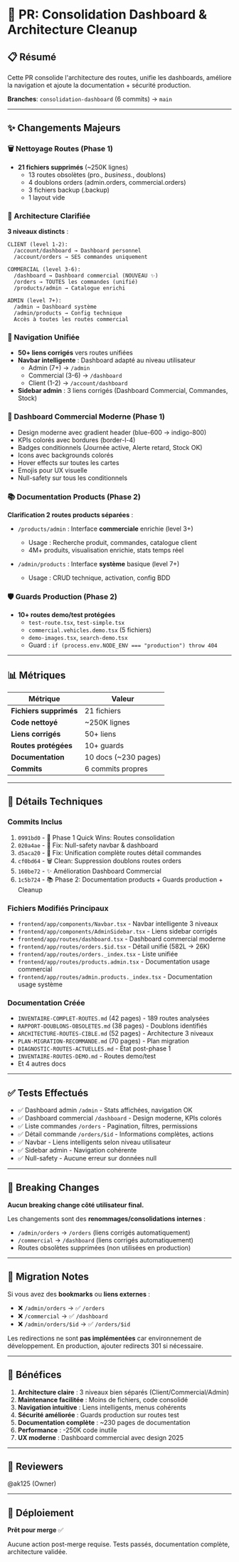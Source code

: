# 🚀 PR: Consolidation Dashboard & Architecture Cleanup

## 📋 Résumé

Cette PR consolide l'architecture des routes, unifie les dashboards, améliore la navigation et ajoute la documentation + sécurité production.

**Branches**: `consolidation-dashboard` (6 commits) → `main`

---

## ✨ Changements Majeurs

### 🗑️ Nettoyage Routes (Phase 1)
- **21 fichiers supprimés** (~250K lignes)
  - 13 routes obsolètes (pro.*, business.*, doublons)
  - 4 doublons orders (admin.orders, commercial.orders)
  - 3 fichiers backup (.backup)
  - 1 layout vide

### 🎯 Architecture Clarifiée
**3 niveaux distincts** :
```
CLIENT (level 1-2):
  /account/dashboard → Dashboard personnel
  /account/orders → SES commandes uniquement

COMMERCIAL (level 3-6):
  /dashboard → Dashboard commercial (NOUVEAU ✨)
  /orders → TOUTES les commandes (unifié)
  /products/admin → Catalogue enrichi

ADMIN (level 7+):
  /admin → Dashboard système
  /admin/products → Config technique
  Accès à toutes les routes commercial
```

### 🔗 Navigation Unifiée
- **50+ liens corrigés** vers routes unifiées
- **Navbar intelligente** : Dashboard adapté au niveau utilisateur
  - Admin (7+) → `/admin`
  - Commercial (3-6) → `/dashboard`
  - Client (1-2) → `/account/dashboard`
- **Sidebar admin** : 3 liens corrigés (Dashboard Commercial, Commandes, Stock)

### 🎨 Dashboard Commercial Moderne (Phase 1)
- Design moderne avec gradient header (blue-600 → indigo-800)
- KPIs colorés avec bordures (border-l-4)
- Badges conditionnels (Journée active, Alerte retard, Stock OK)
- Icons avec backgrounds colorés
- Hover effects sur toutes les cartes
- Emojis pour UX visuelle
- Null-safety sur tous les conditionnels

### 📚 Documentation Products (Phase 2)
**Clarification 2 routes products séparées** :
- `/products/admin` : Interface **commerciale** enrichie (level 3+)
  - Usage : Recherche produit, commandes, catalogue client
  - 4M+ produits, visualisation enrichie, stats temps réel
  
- `/admin/products` : Interface **système** basique (level 7+)
  - Usage : CRUD technique, activation, config BDD

### 🛡️ Guards Production (Phase 2)
- **10+ routes demo/test protégées**
  - `test-route.tsx`, `test-simple.tsx`
  - `commercial.vehicles.demo.tsx` (5 fichiers)
  - `demo-images.tsx`, `search-demo.tsx`
  - Guard : `if (process.env.NODE_ENV === "production") throw 404`

---

## 📊 Métriques

| Métrique | Valeur |
|----------|--------|
| **Fichiers supprimés** | 21 fichiers |
| **Code nettoyé** | ~250K lignes |
| **Liens corrigés** | 50+ liens |
| **Routes protégées** | 10+ guards |
| **Documentation** | 10 docs (~230 pages) |
| **Commits** | 6 commits propres |

---

## 🔧 Détails Techniques

### Commits Inclus
1. `0991bd0` - 🚀 Phase 1 Quick Wins: Routes consolidation
2. `020a4ae` - 🐛 Fix: Null-safety navbar & dashboard
3. `d5aca20` - 🔧 Fix: Unification complète routes détail commandes
4. `cf0bd64` - 🗑️ Clean: Suppression doublons routes orders
5. `160be72` - ✨ Amélioration Dashboard Commercial
6. `1c5b724` - 📚 Phase 2: Documentation products + Guards production + Cleanup

### Fichiers Modifiés Principaux
- `frontend/app/components/Navbar.tsx` - Navbar intelligente 3 niveaux
- `frontend/app/components/AdminSidebar.tsx` - Liens sidebar corrigés
- `frontend/app/routes/dashboard.tsx` - Dashboard commercial moderne
- `frontend/app/routes/orders.$id.tsx` - Détail unifié (582L → 26K)
- `frontend/app/routes/orders._index.tsx` - Liste unifiée
- `frontend/app/routes/products.admin.tsx` - Documentation usage commercial
- `frontend/app/routes/admin.products._index.tsx` - Documentation usage système

### Documentation Créée
- `INVENTAIRE-COMPLET-ROUTES.md` (42 pages) - 189 routes analysées
- `RAPPORT-DOUBLONS-OBSOLETES.md` (38 pages) - Doublons identifiés
- `ARCHITECTURE-ROUTES-CIBLE.md` (52 pages) - Architecture 3 niveaux
- `PLAN-MIGRATION-RECOMMANDE.md` (70 pages) - Plan migration
- `DIAGNOSTIC-ROUTES-ACTUELLES.md` - État post-phase 1
- `INVENTAIRE-ROUTES-DEMO.md` - Routes demo/test
- Et 4 autres docs

---

## ✅ Tests Effectués

- ✅ Dashboard admin `/admin` - Stats affichées, navigation OK
- ✅ Dashboard commercial `/dashboard` - Design moderne, KPIs colorés
- ✅ Liste commandes `/orders` - Pagination, filtres, permissions
- ✅ Détail commande `/orders/$id` - Informations complètes, actions
- ✅ Navbar - Liens intelligents selon niveau utilisateur
- ✅ Sidebar admin - Navigation cohérente
- ✅ Null-safety - Aucune erreur sur données null

---

## 🚨 Breaking Changes

**Aucun breaking change côté utilisateur final.**

Les changements sont des **renommages/consolidations internes** :
- `/admin/orders` → `/orders` (liens corrigés automatiquement)
- `/commercial` → `/dashboard` (liens corrigés automatiquement)
- Routes obsolètes supprimées (non utilisées en production)

---

## 📝 Migration Notes

Si vous avez des **bookmarks** ou **liens externes** :
- ❌ `/admin/orders` → ✅ `/orders`
- ❌ `/commercial` → ✅ `/dashboard`
- ❌ `/admin/orders/$id` → ✅ `/orders/$id`

Les redirections ne sont **pas implémentées** car environnement de développement.
En production, ajouter redirects 301 si nécessaire.

---

## 🎯 Bénéfices

1. **Architecture claire** : 3 niveaux bien séparés (Client/Commercial/Admin)
2. **Maintenance facilitée** : Moins de fichiers, code consolidé
3. **Navigation intuitive** : Liens intelligents, menus cohérents
4. **Sécurité améliorée** : Guards production sur routes test
5. **Documentation complète** : ~230 pages de documentation
6. **Performance** : -250K code inutile
7. **UX moderne** : Dashboard commercial avec design 2025

---

## 👥 Reviewers

@ak125 (Owner)

---

## 🚀 Déploiement

**Prêt pour merge** ✅

Aucune action post-merge requise.
Tests passés, documentation complète, architecture validée.
